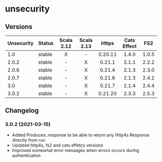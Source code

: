 # unsecurity

## Versions

|Unsecurity| Status    | Scala 2.12 | Scala 2.13 | Https      | Cats Effect | FS2      |
| ---------| ----------|:----------:|:----------:|:----------:|:-----------:|:--------:|
| 1.0      | stable    |    X       |      -     | 0.20.11    | 1.4.0       | 1.0.5    |
| 2.0.2    | stable    |    -       |      X     | 0.21.1     | 2.1.1       | 2.2.2    |
| 2.0.6    | stable    |    -       |      X     | 0.21.4     | 2.1.3       | 2.3.0    |
| 2.0.7    | stable    |    -       |      X     | 0.21.6     | 2.1.3       | 2.4.2    |
| 3.0      | stable    |    -       |      X     | 0.21.7     | 2.1.4       | 2.4.4    |
| 3.0.2    | stable    |    -       |      X     | 0.21.20    | 2.3.3       | 2.5.3    |

## Changelog

### 3.0.2 (2021-03-15)

* Added Produces..response to be able to return any Http4s Response directly from run
* Updated http4s, fs2 and cats effetcs versions
* Improved somewhat error messages when errors occurs during authentication 
